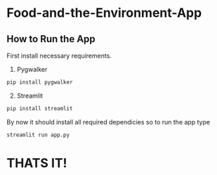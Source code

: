 # Food-and-the-Environment-App

## How to Run the App
First install necessary requirements.
1. Pygwalker
```bash
pip install pygwalker
```
2. Streamlit
```bash
pip install streamlit
```

By now it should install all required dependicies so to run the app type
```bash
streamlit run app.py
```

# THATS IT!
